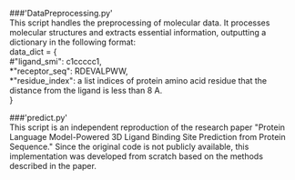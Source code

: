 ###'DataPreprocessing.py' <br />
This script handles the preprocessing of molecular data. It processes molecular structures and extracts essential information, outputting a dictionary in the following format: <br />
data_dict = { <br />
#"ligand_smi": c1ccccc1, <br />
    *"receptor_seq": RDEVALPWW, <br />
    *"residue_index": a list indices of protein amino acid residue that the distance from the ligand is less than 8 A. <br />
} <br />


###'predict.py' <br />
This script is an independent reproduction of the research paper "Protein Language Model-Powered 3D Ligand Binding Site Prediction from Protein Sequence." Since the original code is not publicly available, this implementation was developed from scratch based on the methods described in the paper.
